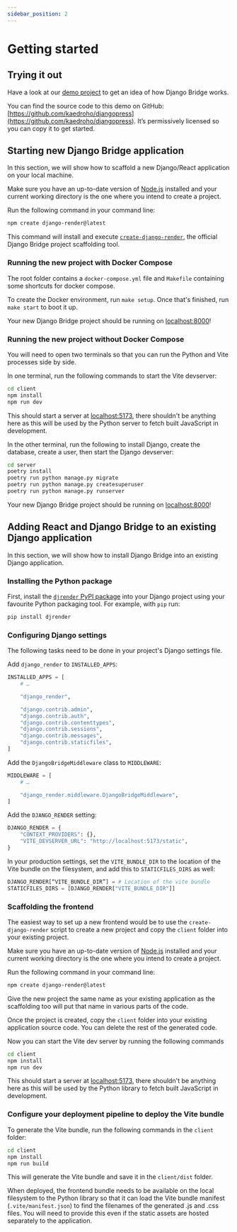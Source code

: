 ```yaml
---
sidebar_position: 2
---
```


# Getting started

## Trying it out

Have a look at our [demo project](https://demo.django-render.org) to get an idea of how Django Bridge works.

You can find the source code to this demo on GitHub: [https://github.com/kaedroho/djangopress](https://github.com/kaedroho/djangopress).
It’s permissively licensed so you can copy it to get started.

## Starting new Django Bridge application

In this section, we will show how to scaffold a new Django/React application on your local machine.

Make sure you have an up-to-date version of [Node.js](https://nodejs.org/) installed and your current working directory is the one where you intend to create a project.

Run the following command in your command line:

```sh
npm create django-render@latest
```

This command will install and execute [`create-django-render`](https://www.npmjs.com/package/create-django-render), the official Django Bridge project scaffolding tool.

### Running the new project with Docker Compose

The root folder contains a ``docker-compose.yml`` file  and ``Makefile`` containing some shortcuts for docker compose.

To create the Docker environment, run ``make setup``. Once that's finished, run ``make start`` to boot it up.

Your new Django Bridge project should be running on [localhost:8000](http://localhost:8000)!

### Running the new project without Docker Compose

You will need to open two terminals so that you can run the Python and Vite processes side by side.

In one terminal, run the following commands to start the Vite devserver:

```sh
cd client
npm install
npm run dev
```

This should start a server at [localhost:5173](http://localhost:5173), there shouldn't be anything here as this will be used by the Python server to fetch built JavaScript in development.

In the other terminal, run the following to install Django, create the database, create a user, then start the Django devserver:

```sh
cd server
poetry install
poetry run python manage.py migrate
poetry run python manage.py createsuperuser
poetry run python manage.py runserver
```

Your new Django Bridge project should be running on [localhost:8000](http://localhost:8000)!

## Adding React and Django Bridge to an existing Django application

In this section, we will show how to install Django Bridge into an existing Django application.

### Installing the Python package

First, install the [``djrender`` PyPI package](https://pypi.org/project/djrender/) into your Django project using your favourite Python packaging tool. For example, with ``pip`` run:

```sh
pip install djrender
```

### Configuring Django settings

The following tasks need to be done in your project's Django settings file.

Add ``django_render`` to ``INSTALLED_APPS``:

```python
INSTALLED_APPS = [
	# …

    "django_render",

    "django.contrib.admin",
    "django.contrib.auth",
    "django.contrib.contenttypes",
    "django.contrib.sessions",
    "django.contrib.messages",
    "django.contrib.staticfiles",
]
```

Add the ``DjangoBridgeMiddleware`` class to ``MIDDLEWARE``:

```python
MIDDLEWARE = [
    # …

    "django_render.middleware.DjangoBridgeMiddleware",
]
```

Add the ``DJANGO_RENDER`` setting:

```python
DJANGO_RENDER = {
    "CONTEXT_PROVIDERS": {},
    "VITE_DEVSERVER_URL": "http://localhost:5173/static",
}
```

In your production settings, set the ``VITE_BUNDLE_DIR`` to the location of the Vite bundle on the filesystem, and add this to ``STATICFILES_DIRS`` as well:

```python
DJANGO_RENDER[“VITE_BUNDLE_DIR”] = # Location of the vite bundle
STATICFILES_DIRS = [DJANGO_RENDER["VITE_BUNDLE_DIR"]]
```

### Scaffolding the frontend

The easiest way to set up a new frontend would be to use the ``create-django-render`` script to create a new project and copy the ``client`` folder into your existing project.

Make sure you have an up-to-date version of [Node.js](https://nodejs.org/) installed and your current working directory is the one where you intend to create a project.

Run the following command in your command line:

```sh
npm create django-render@latest
```

Give the new project the same name as your existing application as the scaffolding too will put that name in various parts of the code.

Once the project is created, copy the ``client`` folder into your existing application source code. You can delete the rest of the generated code.

Now you can start the Vite dev server by running the following commands

```sh
cd client
npm install
npm run dev
```

This should start a server at [localhost:5173](http://localhost:5173), there shouldn't be anything here as this will be used by the Python library to fetch built JavaScript in development.

### Configure your deployment pipeline to deploy the Vite bundle

To generate the Vite bundle, run the following commands in the ``client`` folder:

```sh
cd client
npm install
npm run build
```

This will generate the Vite bundle and save it in the ``client/dist`` folder.

When deployed, the frontend bundle needs to be available on the local filesystem to the Python library so that it can load the Vite bundle manifest (``.vite/manifest.json``) to find the filenames of the generated .js and .css files.
You will need to provide this even if the static assets are hosted separately to the application.
